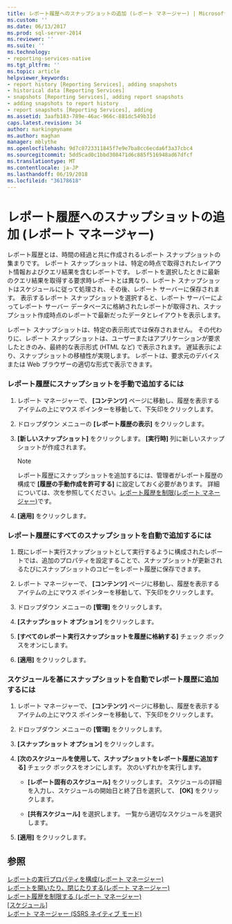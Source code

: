 ```yaml
---
title: レポート履歴へのスナップショットの追加 (レポート マネージャー) | Microsoft Docs
ms.custom: ''
ms.date: 06/13/2017
ms.prod: sql-server-2014
ms.reviewer: ''
ms.suite: ''
ms.technology:
- reporting-services-native
ms.tgt_pltfrm: ''
ms.topic: article
helpviewer_keywords:
- report history [Reporting Services], adding snapshots
- historical data [Reporting Services]
- snapshots [Reporting Services], adding report snapshots
- adding snapshots to report history
- report snapshots [Reporting Services], adding
ms.assetid: 3aafb183-789e-46ac-966c-881dc549b31d
caps.latest.revision: 34
author: markingmyname
ms.author: maghan
manager: mblythe
ms.openlocfilehash: 9d7c8723311845f7e9e7ba8cc6ecda6f3a37cbc4
ms.sourcegitcommit: 5dd5cad0c1bbd308471d6c885f516948ad67dfcf
ms.translationtype: MT
ms.contentlocale: ja-JP
ms.lasthandoff: 06/19/2018
ms.locfileid: "36178618"
---
```

# <a name="add-a-snapshot-to-report-history-report-manager"></a>レポート履歴へのスナップショットの追加 (レポート マネージャー)
  レポート履歴とは、時間の経過と共に作成されるレポート スナップショットの集まりです。 レポート スナップショットは、特定の時点で取得されたレイアウト情報およびクエリ結果を含むレポートです。 レポートを選択したときに最新のクエリ結果を取得する要求時レポートとは異なり、レポート スナップショットはスケジュールに従って処理され、その後、レポート サーバーに保存されます。 表示するレポート スナップショットを選択すると、レポート サーバーによってレポート サーバー データベースに格納されたレポートが取得され、スナップショット作成時点のレポートで最新だったデータとレイアウトを表示します。  
  
 レポート スナップショットは、特定の表示形式では保存されません。 その代わりに、レポート スナップショットは、ユーザーまたはアプリケーションが要求したときのみ、最終的な表示形式 (HTML など) で表示されます。 遅延表示により、スナップショットの移植性が実現します。 レポートは、要求元のデバイスまたは Web ブラウザーの適切な形式で表示できます。  
  
### <a name="to-manually-add-snapshots-to-report-history"></a>レポート履歴にスナップショットを手動で追加するには  
  
1.  レポート マネージャーで、 **[コンテンツ]** ページに移動し、履歴を表示するアイテムの上にマウス ポインターを移動して、下矢印をクリックします。  
  
2.  ドロップダウン メニューの **[レポート履歴の表示]** をクリックします。  
  
3.  **[新しいスナップショット]** をクリックします。 **[実行時]** 列に新しいスナップショットが作成されます。  
  
    > [!NOTE]  
    >  レポート履歴にスナップショットを追加するには、管理者がレポート履歴の構成で **[履歴の手動作成を許可する]** に設定しておく必要があります。 詳細については、次を参照してください。[レポート履歴を制限&#40;レポート マネージャー&#41;](../reports/limit-report-history-report-manager.md)です。  
  
4.  **[適用]** をクリックします。  
  
### <a name="to-automatically-add-all-snapshots-to-report-history"></a>レポート履歴にすべてのスナップショットを自動で追加するには  
  
1.  既にレポート実行スナップショットとして実行するように構成されたレポートでは、追加のプロパティを設定することで、スナップショットが更新されるたびにスナップショットのコピーをレポート履歴に保存できます。  
  
2.  レポート マネージャーで、 **[コンテンツ]** ページに移動し、履歴を表示するアイテムの上にマウス ポインターを移動して、下矢印をクリックします。  
  
3.  ドロップダウン メニューの **[管理]** をクリックします。  
  
4.  **[スナップショット オプション]** をクリックします。  
  
5.  **[すべてのレポート実行スナップショットを履歴に格納する]** チェック ボックスをオンにします。  
  
6.  **[適用]** をクリックします。  
  
### <a name="to-automatically-add-snapshots-to-report-history-based-on-a-schedule"></a>スケジュールを基にスナップショットを自動でレポート履歴に追加するには  
  
1.  レポート マネージャーで、 **[コンテンツ]** ページに移動し、履歴を表示するアイテムの上にマウス ポインターを移動して、下矢印をクリックします。  
  
2.  ドロップダウン メニューの **[管理]** をクリックします。  
  
3.  **[スナップショット オプション]** をクリックします。  
  
4.  **[次のスケジュールを使用して、スナップショットをレポート履歴に追加する]** チェック ボックスをオンにします。 次のいずれかを実行します。  
  
    -   **[レポート固有のスケジュール]** をクリックします。 スケジュールの詳細を入力し、スケジュールの開始日と終了日を選択して、 **[OK]** をクリックします。  
  
    -   **[共有スケジュール]** を選択します。 一覧から適切なスケジュールを選択します。  
  
5.  **[適用]** をクリックします。  
  
## <a name="see-also"></a>参照  
 [レポートの実行プロパティを構成&#40;レポート マネージャー&#41;](../reports/configure-execution-properties-for-a-report-report-manager.md)   
 [レポートを開いたり、閉じたりする&#40;レポート マネージャー&#41;](../reports/open-and-close-a-report-report-manager.md)   
 [レポート履歴を制限する &#40;レポート マネージャー&#41;](../reports/limit-report-history-report-manager.md)   
 [[スケジュール]](../subscriptions/schedules.md)   
 [レポート マネージャー &#40;SSRS ネイティブ モード&#41;](../report-manager-ssrs-native-mode.md)  
  
  